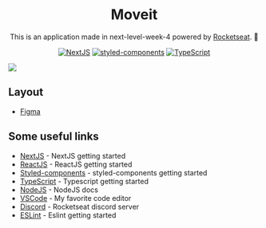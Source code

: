 <div align="center">

# Moveit

This is an application made in next-level-week-4 powered by [Rocketseat](https://rocketseat.com.br/). 🚀

</div>

<div align="center">

[![NextJS](https://img.shields.io/badge/-NextJS-blue?style&logo=vercel&link=https://nextjs.org/)](https://nextjs.org/)
[![styled-components](https://img.shields.io/badge/%F0%9F%92%85%20styled-components-orange.svg?colorB=daa357&colorA=db748e)](https://github.com/styled-components/styled-components)
[![TypeScript](https://img.shields.io/badge/-TypeScript-3178C6?style&logo=typescript&logoColor=fff&link=https://www.typescriptlang.org)](https://www.typescriptlang.org)

</div>

<img align="center" src="/images/nlw04.png">

## Layout

- [Figma](https://www.figma.com/file/ge20pu3ofMOKoliUyKx1Nl/?viewer=1&node-id=160:2761)


## Some useful links

- [NextJS](https://nextjs.org/docs/getting-started) - NextJS getting started
- [ReactJS](https://reactjs.org/docs/getting-started.html) - ReactJS getting started
- [Styled-components](https://styled-components.com/docs/basics#getting-started) - styled-components getting started
- [TypeScript](https://www.typescriptlang.org/docs/) - Typescript getting started
- [NodeJS](https://nodejs.org/en/) - NodeJS docs
- [VSCode](https://code.visualstudio.com/) - My favorite code editor
- [Discord](https://discord.gg/rYYTbuhD) - Rocketseat discord server
- [ESLint](https://eslint.org/docs/user-guide/getting-started) - Eslint getting started
